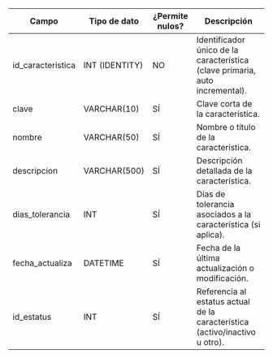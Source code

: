 | Campo | Tipo de dato | ¿Permite nulos? | Descripción |
| --- | --- | --- | --- |
| id_caracteristica | INT (IDENTITY) | NO | Identificador único de la característica (clave primaria, auto incremental). |
| clave | VARCHAR(10) | SÍ | Clave corta de la característica. |
| nombre | VARCHAR(50) | SÍ | Nombre o título de la característica. |
| descripcion | VARCHAR(500) | SÍ | Descripción detallada de la característica. |
| dias_tolerancia | INT | SÍ | Días de tolerancia asociados a la característica (si aplica). |
| fecha_actualiza | DATETIME | SÍ | Fecha de la última actualización o modificación. |
| id_estatus | INT | SÍ | Referencia al estatus actual de la característica (activo/inactivo u otro). |